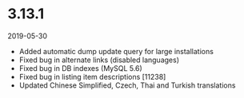 # 3.13.1

2019-05-30

- Added automatic dump update query for large installations
- Fixed bug in alternate links (disabled languages)
- Fixed bug in DB indexes (MySQL 5.6)
- Fixed bug in listing item descriptions [11238]
- Updated Chinese Simplified, Czech, Thai and Turkish translations
